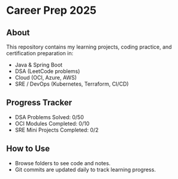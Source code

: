 # Career Prep 2025

## About
This repository contains my learning projects, coding practice, and certification preparation in:
- Java & Spring Boot
- DSA (LeetCode problems)
- Cloud (OCI, Azure, AWS)
- SRE / DevOps (Kubernetes, Terraform, CI/CD)

## Progress Tracker
- DSA Problems Solved: 0/50
- OCI Modules Completed: 0/10
- SRE Mini Projects Completed: 0/2

## How to Use
- Browse folders to see code and notes.
- Git commits are updated daily to track learning progress.
